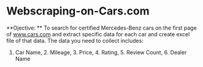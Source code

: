 # Webscraping-on-Cars.com
**Ojective:  **
To search for certified Mercedes-Benz cars on the first page of www.cars.com and extract specific data for each car and create excel file of that data. The data you need to collect includes:
1. Car Name, 2. Mileage, 3. Price, 4. Rating, 5. Review Count, 6. Dealer Name
